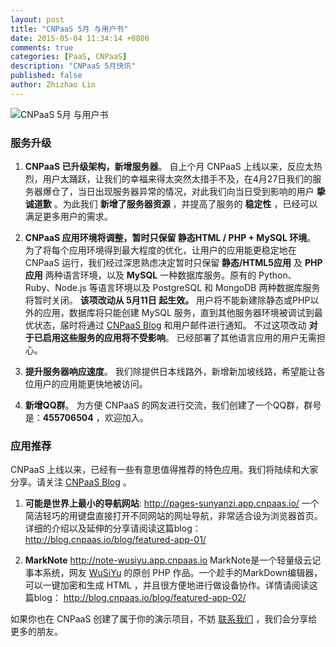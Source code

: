```yaml
---
layout: post
title: "CNPaaS 5月 与用户书"
date: 2015-05-04 11:34:14 +0800
comments: true
categories: [PaaS, CNPaaS]
description: "CNPaaS 5月快讯"
published: false
author: Zhizhao Lin
---
```


<img class="center" src="{{root_url}}/images/posts/may-2015.jpg" title="CNPaaS 5月 与用户书"></img>

### 服务升级

1. **CNPaaS 已升级架构，新增服务器**。
自上个月 CNPaaS 上线以来，反应太热烈，用户太踊跃，让我们的幸福来得太突然太措手不及，在4月27日我们的服务器爆仓了，当日出现服务器异常的情况，对此我们向当日受到影响的用户 **挚诚道歉** 。为此我们 **新增了服务器资源** ，并提高了服务的 **稳定性** ，已经可以满足更多用户的需求。

2. **CNPaaS 应用环境将调整，暂时只保留 静态HTML / PHP + MySQL 环境**。
为了将每个应用环境得到最大程度的优化，让用户的应用能更稳定地在 CNPaaS 运行，我们经过深思熟虑决定暂时只保留 **静态/HTML5应用** 及 **PHP应用** 两种语言环境，以及 **MySQL** 一种数据库服务。原有的 Python、Ruby、Node.js 等语言环境以及 PostgreSQL 和 MongoDB 两种数据库服务将暂时关闭。
**该项改动从 5月11日 起生效。** 用户将不能新建除静态或PHP以外的应用，数据库将只能创建 MySQL 服务，直到其他服务器环境被调试到最优状态，届时将通过 [CNPaaS Blog] 和用户邮件进行通知。
不过这项改动 **对于已启用这些服务的应用将不受影响**。 已经部署了其他语言应用的用户无需担心。

3. **提升服务器响应速度**。
我们除提供日本线路外，新增新加坡线路，希望能让各位用户的应用能更快地被访问。

4. **新增QQ群**。
为方便 CNPaaS 的网友进行交流，我们创建了一个QQ群，群号是：**455706504** ，欢迎加入。

### 应用推荐

CNPaaS 上线以来，已经有一些有意思值得推荐的特色应用。我们将陆续和大家分享。请关注 [CNPaaS Blog] 。

1. **可能是世界上最小的导航网站**:
<http://pages-sunyanzi.app.cnpaas.io/>
一个简洁轻巧的用键盘直接打开不同网站的网址导航，非常适合设为浏览器首页。详细的介绍以及延伸的分享请阅读这篇blog：
<http://blog.cnpaas.io/blog/featured-app-01/>

2. **MarkNote**
<http://note-wusiyu.app.cnpaas.io>
MarkNote是一个轻量级云记事本系统，网友 [WuSiYu] 的原创 PHP 作品。一个趁手的MarkDown编辑器，可以一键加密和生成 HTML ，并且很方便地进行做设备协作。详情请阅读这篇blog：
<http://blog.cnpaas.io/blog/featured-app-02/>

如果你也在 CNPaaS 创建了属于你的演示项目，不妨 [联系我们] ，我们会分享给更多的朋友。


[CNPaaS Blog]:http://blog.cnpaas.io/
[WuSiYu]:http://wusiyu.me/
[联系我们]:http://www.cnpaas.io/contact-us/
